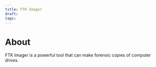 ```yaml
---
title: FTK Imager
draft: 
tags:
---
```

# About

FTK Imager is a powerful tool that can make forensic copies of computer drives.
